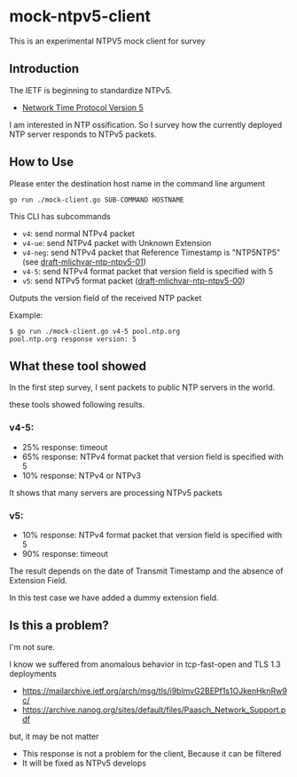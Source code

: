 # mock-ntpv5-client
This is an experimental NTPV5 mock client for survey

## Introduction
The IETF is beginning to standardize NTPv5.

- [Network Time Protocol Version 5](https://tools.ietf.org/html/draft-mlichvar-ntp-ntpv5-00)

I am interested in NTP ossification. So I survey how the currently deployed NTP server responds to NTPv5 packets.

## How to Use
Please enter the destination host name in the command line argument

```
go run ./mock-client.go SUB-COMMAND HOSTNAME
```

This CLI has subcommands
- `v4`: send normal NTPv4 packet
- `v4-ue`: send NTPv4 packet with Unknown Extension
- `v4-neg`: send NTPv4 packet that Reference Timestamp is "NTP5NTP5" (see [draft-mlichvar-ntp-ntpv5-01](https://tools.ietf.org/html/draft-mlichvar-ntp-ntpv5-01))
- `v4-5`: send NTPv4 format packet that version field is specified with 5
- `v5`: send NTPv5 format packet ([draft-mlichvar-ntp-ntpv5-00](https://tools.ietf.org/html/draft-mlichvar-ntp-ntpv5-00))

Outputs the version field of the received NTP packet

Example:
```
$ go run ./mock-client.go v4-5 pool.ntp.org
pool.ntp.org response version: 5
```

## What these tool showed
In the first step survey, I sent packets to public NTP servers in the world.

these tools showed following results.

### v4-5: 
- 25% response: timeout
- 65% response: NTPv4 format packet that version field is specified with 5
- 10% response: NTPv4 or NTPv3

It shows that many servers are processing NTPv5 packets

### v5:
- 10% response: NTPv4 format packet that version field is specified with 5
- 90% response: timeout

The result depends on the date of Transmit Timestamp and the absence of Extension Field.

In this test case we have added a dummy extension field.

## Is this a problem?
I'm not sure.

I know we suffered from anomalous behavior in tcp-fast-open and TLS 1.3 deployments
- https://mailarchive.ietf.org/arch/msg/tls/i9blmvG2BEPf1s1OJkenHknRw9c/
- https://archive.nanog.org/sites/default/files/Paasch_Network_Support.pdf

but, it may be not matter
- This response is not a problem for the client, Because it can be filtered
- It will be fixed as NTPv5 develops


